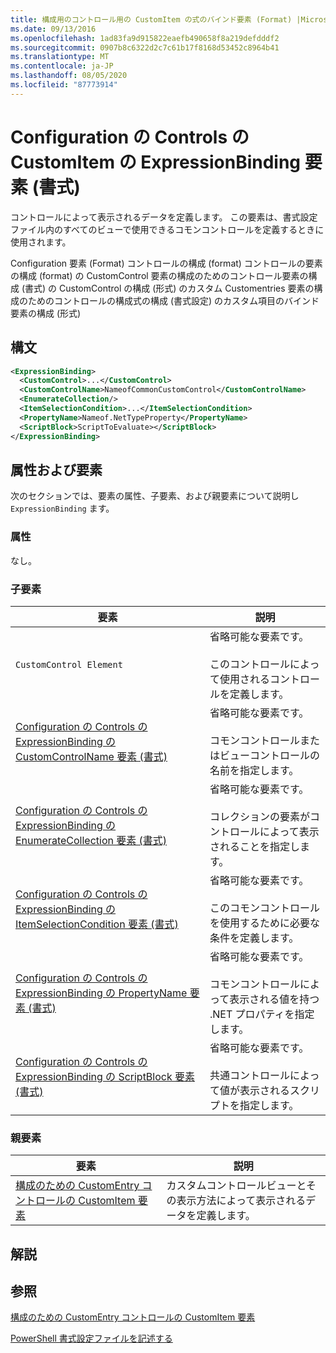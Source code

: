 ```yaml
---
title: 構成用のコントロール用の CustomItem の式のバインド要素 (Format) |Microsoft Docs
ms.date: 09/13/2016
ms.openlocfilehash: 1ad83fa9d915822eaefb490658f8a219defdddf2
ms.sourcegitcommit: 0907b8c6322d2c7c61b17f8168d53452c8964b41
ms.translationtype: MT
ms.contentlocale: ja-JP
ms.lasthandoff: 08/05/2020
ms.locfileid: "87773914"
---
```

# <a name="expressionbinding-element-for-customitem-for-controls-for-configuration-format"></a>Configuration の Controls の CustomItem の ExpressionBinding 要素 (書式)

コントロールによって表示されるデータを定義します。 この要素は、書式設定ファイル内のすべてのビューで使用できるコモンコントロールを定義するときに使用されます。

Configuration 要素 (Format) コントロールの構成 (format) コントロールの要素の構成 (format) の CustomControl 要素の構成のためのコントロール要素の構成 (書式) の CustomControl の構成 (形式) のカスタム Customentries 要素の構成のためのコントロールの構成式の構成 (書式設定) のカスタム項目のバインド要素の構成 (形式)

## <a name="syntax"></a>構文

```xml
<ExpressionBinding>
  <CustomControl>...</CustomControl>
  <CustomControlName>NameofCommonCustomControl</CustomControlName>
  <EnumerateCollection/>
  <ItemSelectionCondition>...</ItemSelectionCondition>
  <PropertyName>Nameof.NetTypeProperty</PropertyName>
  <ScriptBlock>ScriptToEvaluate></ScriptBlock>
</ExpressionBinding>
```

## <a name="attributes-and-elements"></a>属性および要素

次のセクションでは、要素の属性、子要素、および親要素について説明し `ExpressionBinding` ます。

### <a name="attributes"></a>属性

なし。

### <a name="child-elements"></a>子要素

|要素|説明|
|-------------|-----------------|
|`CustomControl Element`|省略可能な要素です。<br /><br /> このコントロールによって使用されるコントロールを定義します。|
|[Configuration の Controls の ExpressionBinding の CustomControlName 要素 (書式)](./customcontrolname-element-for-expressionbinding-for-controls-for-configuration-format.md)|省略可能な要素です。<br /><br /> コモンコントロールまたはビューコントロールの名前を指定します。|
|[Configuration の Controls の ExpressionBinding の EnumerateCollection 要素 (書式)](./enumeratecollection-element-for-expressionbinding-for-controls-for-configuration-format.md)|省略可能な要素です。<br /><br /> コレクションの要素がコントロールによって表示されることを指定します。|
|[Configuration の Controls の ExpressionBinding の ItemSelectionCondition 要素 (書式)](./itemselectioncondition-element-for-expressionbinding-for-controls-for-configuration-format.md)|省略可能な要素です。<br /><br /> このコモンコントロールを使用するために必要な条件を定義します。|
|[Configuration の Controls の ExpressionBinding の PropertyName 要素 (書式)](./propertyname-element-for-expressionbinding-for-controls-for-configuration-format.md)|省略可能な要素です。<br /><br /> コモンコントロールによって表示される値を持つ .NET プロパティを指定します。|
|[Configuration の Controls の ExpressionBinding の ScriptBlock 要素 (書式)](./scriptblock-element-for-expressionbinding-for-controls-for-configuration-format.md)|省略可能な要素です。<br /><br /> 共通コントロールによって値が表示されるスクリプトを指定します。|

### <a name="parent-elements"></a>親要素

|要素|説明|
|-------------|-----------------|
|[構成のための CustomEntry コントロールの CustomItem 要素](./customitem-element-for-customentry-for-controls-for-configuration-format.md)|カスタムコントロールビューとその表示方法によって表示されるデータを定義します。|

## <a name="remarks"></a>解説

## <a name="see-also"></a>参照

[構成のための CustomEntry コントロールの CustomItem 要素](./customitem-element-for-customentry-for-controls-for-configuration-format.md)

[PowerShell 書式設定ファイルを記述する](./writing-a-powershell-formatting-file.md)
